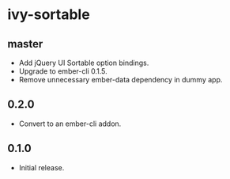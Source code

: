 # ivy-sortable

## master

* Add jQuery UI Sortable option bindings.
* Upgrade to ember-cli 0.1.5.
* Remove unnecessary ember-data dependency in dummy app.

## 0.2.0

* Convert to an ember-cli addon.

## 0.1.0

* Initial release.
